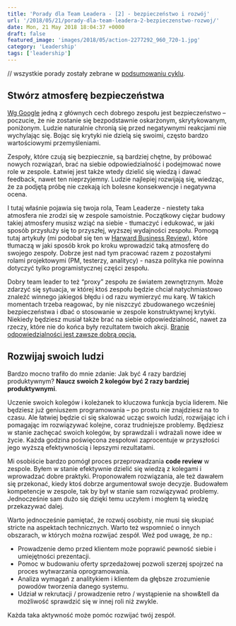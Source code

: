 ```yaml
---
title: 'Porady dla Team Leadera - [2] - bezpieczeństwo i rozwój'
url: '/2018/05/21/porady-dla-team-leadera-2-bezpieczenstwo-rozwoj/'
date: Mon, 21 May 2018 18:04:37 +0000
draft: false
featured_image: 'images/2018/05/action-2277292_960_720-1.jpg'
category: 'Leadership'
tags: ['leadership']
---
```


// wszystkie porady zostały zebrane w [podsumowaniu cyklu](/2018/05/17/porady-dla-team-leadera-podsumowanie/).

Stwórz atmosferę bezpieczeństwa
-------------------------------

[Wg Google](https://rework.withgoogle.com/blog/five-keys-to-a-successful-google-team/) jedną z głównych cech dobrego zespołu jest bezpieczeństwo – poczucie, że nie zostanie się bezpodstawnie oskarżonym, skrytykowanym, poniżonym. Ludzie naturalnie chronią się przed negatywnymi reakcjami nie wychylając się. Bojąc się krytyki nie dzielą się swoimi, często bardzo wartościowymi przemyśleniami.

Zespoły, które czują się bezpiecznie, są bardziej chętne, by próbować nowych rozwiązań, brać na siebie odpowiedzialność i podejmować nowe role w zespole. Łatwiej jest także wtedy dzielić się wiedzą i dawać feedback, nawet ten nieprzyjemny. Ludzie najlepiej rozwijają się, wiedząc, że za podjętą próbę nie czekają ich bolesne konsekwencje i negatywna ocena.

I tutaj właśnie pojawia się twoja rola, Team Leaderze - niestety taka atmosfera nie zrodzi się w zespole samoistnie. Początkowy ciężar budowy takiej atmosfery musisz wziąć na siebie - tłumaczyć i edukować, w jaki sposób przysłuży się to przyszłej, wyższej wydajności zespołu. Pomogą tutaj artykuły (mi podobał się ten w [Harward Business Review](https://hbr.org/2017/08/high-performing-teams-need-psychological-safety-heres-how-to-create-it)), które tłumaczą w jaki sposób krok po kroku wprowadzić taką atmosferę do swojego zespoły. Dobrze jest nad tym pracować razem z pozostałymi rolami projektowymi (PM, testerzy, analitycy) - nasza polityka nie powinna dotyczyć tylko programistycznej części zespołu.

Dobry team leader to też “proxy” zespołu ze światem zewnętrznym. Może zdarzyć się sytuacja, w której ktoś zespołu będzie chciał natychmiastowo znaleźć winnego jakiegoś błędu i od razu wymierzyć mu karę. W takich momentach trzeba reagować, by nie niszczyć zbudowanego wcześniej bezpieczeństwa i dbać o stosowanie w zespole konstruktywnej krytyki. Niekiedy będziesz musiał także brać na siebie odpowiedzialność, nawet za rzeczy, które nie do końca były rezultatem twoich akcji. [Branie odpowiedzialności jest zawsze dobrą opcją.](https://conantleadership.com/why-taking-responsibility-best-leadership-choice/)

Rozwijaj swoich ludzi
---------------------

Bardzo mocno trafiło do mnie zdanie: Jak być 4 razy bardziej produktywnym? **Naucz swoich 2 kolegów być 2 razy bardziej produktywnymi**.

Uczenie swoich kolegów i koleżanek to kluczowa funkcja bycia liderem. Nie będziesz już geniuszem programowania – po prostu nie znajdziesz na to czasu. Ale łatwiej będzie ci się skalować ucząc swoich ludzi, rozwijając ich i pomagając im rozwiązywać kolejne, coraz trudniejsze problemy. Będziesz w stanie zachęcać swoich kolegów, by sprawdzali i wdrażali nowe idee w życie. Każda godzina poświęcona zespołowi zaprocentuje w przyszłości jego wyższą efektywnością i lepszymi rezultatami.

Mi osobiście bardzo pomógł proces przeprowadzania **code review** w zespole. Byłem w stanie efektywnie dzielić się wiedzą z kolegami i wprowadzać dobre praktyki. Proponowałem rozwiązania, ale też dawałem się przekonać, kiedy ktoś dobrze argumentował swoje decyzje. Budowałem kompetencje w zespole, tak by był w stanie sam rozwiązywać problemy. Jednocześnie sam dużo się dzięki temu uczyłem i mogłem tą wiedzę przekazywać dalej.

Warto jednocześnie pamiętać, że rozwój osobisty, nie musi się skupiać stricte na aspektach technicznych. Warto też wspomnieć o innych obszarach, w których można rozwijać zespół. Weź pod uwagę, że np.:

 *   Prowadzenie demo przed klientem może poprawić pewność siebie i umiejętności prezentacji.
 *   Pomoc w budowaniu oferty sprzedażowej pozwoli szerzej spojrzeć na proces wytwarzania oprogramowania.
 *   Analiza wymagań z analitykiem i klientem da głębsze zrozumienie powodów tworzenia danego systemu.
 *   Udział w rekrutacji / prowadzenie retro / wystąpienie na show&tell da możliwość sprawdzić się w innej roli niż zwykle.

Każda taka aktywność może pomóc rozwijać twój zespół.